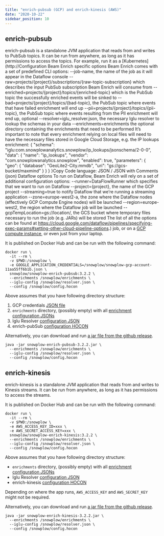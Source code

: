 ```yaml
---
title: "enrich-pubsub (GCP) and enrich-kinesis (AWS)"
date: "2020-10-22"
sidebar_position: 10
---
```


## enrich-pubsub

enrich-pubsub is a standalone JVM application that reads from and writes to PubSub topics. It can be run from anywhere, as long as it has permissions to access the topics. For example, run it as a [Kubernetes](http://Configuration Beam Enrich specific options Beam Enrich comes with a set of predefined CLI options:  --job-name, the name of the job as it will appear in the Dataflow console --raw=projects/{project}/subscriptions/{raw-topic-subscription} which describes the input PubSub subscription Beam Enrich will consume from --enriched=projects/{project}/topics/{enriched-topic} which is the PubSub topic the successfully enriched events will be sinked to --bad=projects/{project}/topics/{bad-topic}, the PubSub topic where events that have failed enrichment will end up --pii=projects/{project}/topics/{pii-topic}, the PubSub topic where events resulting from the PII enrichment will end up, optional --resolver=iglu_resolver.json, the necessary Iglu resolver to lookup the schemas in your data --enrichments=enrichments the optional directory containing the enrichments that need to be performed It’s important to note that every enrichment relying on local files will need to have the necessary files stored in Google Cloud Storage, e.g. the IP lookups enrichment:  {   "schema": "iglu:com.snowplowanalytics.snowplow/ip_lookups/jsonschema/2-0-0",   "data": {     "name": "ip_lookups",     "vendor": "com.snowplowanalytics.snowplow",     "enabled": true,     "parameters": {       "geo": {         "database": "GeoLite2-City.mmdb",         "uri": "gs://gcs-bucket/maxmind"       }     }   } }Copy Code language: JSON / JSON with Comments (json) Dataflow options To run on Dataflow, Beam Enrich will rely on a set of additional configuration options:  --runner=DataFlowRunner which specifies that we want to run on Dataflow --project={project}, the name of the GCP project --streaming=true to notify Dataflow that we’re running a streaming application --zone=europe-west2-a, the zone where the Dataflow nodes (effectively GCP Compute Engine nodes) will be launched --region=europe-west2, the region where the Dataflow job will be launched --gcpTempLocation=gs://location/, the GCS bucket where temporary files necessary to run the job (e.g. JARs) will be stored The list of all the options can be found at https://cloud.google.com/dataflow/pipelines/specifying-exec-params#setting-other-cloud-pipeline-options.) job, or on a [GCP compute instance](https://cloud.google.com/compute), or even just from your laptop.

It is published on Docker Hub and can be run with the following command:

```
docker run \
  -it --rm \
  -v $PWD:/snowplow \
  -e GOOGLE_APPLICATION_CREDENTIALS=/snowplow/snowplow-gcp-account-11aa55ff6b1b.json \
  snowplow/snowplow-enrich-pubsub:3.2.2 \
  --enrichments /snowplow/enrichments \
  --iglu-config /snowplow/resolver.json \
  --config /snowplow/config.hocon
```

Above assumes that you have following directory structure:

1. GCP credentials [JSON file](https://cloud.google.com/docs/authentication/getting-started)
2. `enrichments` directory, (possibly empty) with all [enrichment configuration JSONs](/docs/getting-started-on-snowplow-open-source/setup-snowplow-on-gcp/setup-validation-and-enrich/add-additional-enrichments/)
3. Iglu Resolver [configuration JSON](/docs/pipeline-components-and-applications/iglu/iglu-resolver/)
4. enrich-pubSub [configuration HOCON](/docs/pipeline-components-and-applications/enrichment-components/enrich-pubsub/configuration-reference/)

Alternatively, you can download and run [a jar file from the github release](https://github.com/snowplow/enrich/releases).

```
java -jar snowplow-enrich-pubsub-3.2.2.jar \
  --enrichments /snowplow/enrichments \
  --iglu-config /snowplow/resolver.json \
  --config /snowplow/config.hocon
```

## enrich-kinesis

enrich-kinesis is a standalone JVM application that reads from and writes to Kinesis streams. It can be run from anywhere, as long as it has permissions to access the streams.

It is published on Docker Hub and can be run with the following command:

```
docker run \
  -it --rm \
  -v $PWD:/snowplow \
  -e AWS_ACCESS_KEY_ID=xxx \
  -e AWS_SECRET_ACCESS_KEY=xxx \
  snowplow/snowplow-enrich-kinesis:3.2.2 \
  --enrichments /snowplow/enrichments \
  --iglu-config /snowplow/resolver.json \
  --config /snowplow/config.hocon
```

Above assumes that you have following directory structure:

- `enrichments` directory, (possibly empty) with all [enrichment configuration JSONs](/docs/getting-started-on-snowplow-open-source/setup-snowplow-on-gcp/setup-validation-and-enrich/add-additional-enrichments/)
- Iglu Resolver [configuration JSON](/docs/pipeline-components-and-applications/iglu/iglu-resolver/)
- enrich-kinesis [configuration HOCON](/docs/pipeline-components-and-applications/enrichment-components/enrich-pubsub/configuration-reference/)

Depending on where the app runs, `AWS_ACCESS_KEY` and `AWS_SECRET_KEY` might not be required.

Alternatively, you can download and run [a jar file from the github release](https://github.com/snowplow/enrich/releases).

```
java -jar snowplow-enrich-kinesis-3.2.2.jar \
  --enrichments /snowplow/enrichments \
  --iglu-config /snowplow/resolver.json \
  --config /snowplow/config.hocon
```
